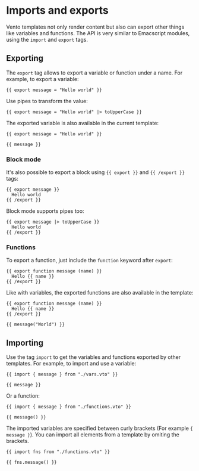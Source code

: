 # Imports and exports

Vento templates not only render content but also can export other things like
variables and functions. The API is very similar to Emacscript modules, using
the `import` and `export` tags.

## Exporting

The `export` tag allows to export a variable or function under a name. For
example, to export a variable:

```vento
{{ export message = "Hello world" }}
```

Use pipes to transform the value:

```vento
{{ export message = "Hello world" |> toUpperCase }}
```

The exported variable is also available in the current template:

```vento
{{ export message = "Hello world" }}

{{ message }}
```

### Block mode

It's also possible to export a block using `{{ export }}` and `{{ /export }}`
tags:

```vento
{{ export message }}
  Hello world
{{ /export }}
```

Block mode supports pipes too:

```vento
{{ export message |> toUpperCase }}
  Hello world
{{ /export }}
```

### Functions

To export a function, just include the `function` keyword after `export`:

```vento
{{ export function message (name) }}
  Hello {{ name }}
{{ /export }}
```

Like with variables, the exported functions are also available in the template:

```vento
{{ export function message (name) }}
  Hello {{ name }}
{{ /export }}

{{ message("World") }}
```

## Importing

Use the tag `import` to get the variables and functions exported by other
templates. For example, to import and use a variable:

```vento
{{ import { message } from "./vars.vto" }}

{{ message }}
```

Or a function:

```vento
{{ import { message } from "./functions.vto" }}

{{ message() }}
```

The imported variables are specified between curly brackets (For example
`{ message }`). You can import all elements from a template by omiting the
brackets.

```vento
{{ import fns from "./functions.vto" }}

{{ fns.message() }}
```

